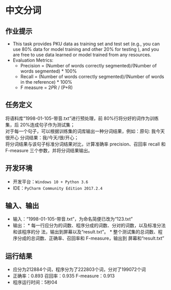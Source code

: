 # 中文分词
## 作业提示
- This task provides PKU data as training set and test set (e.g., you can use 80% data for model training and other 20% for testing ), and you are free to use data learned or model trained from any resources.
- Evaluation Metrics:
  * Precision = (Number of words correctly segmented)/(Number of words segmented) * 100%
  * Recall = (Number of words correctly segmented)/(Number of words in the reference) * 100%
  * F measure = 2*P*R / (P+R)
## 任务定义
将语料库“1998-01-105-带音.txt”进行预处理，前 80%行将分好的词作为训练集，后 20%连成句子作为测试集；   
对于每一个句子，可以根据训练集的词库输出一种分词结果，例如：原句: 我今天很开心 分词结果：我/今天/很/开心；  
将分词结果与该句子标准分词结果对比，计算准确率 precision、召回率 recall 和 F-measure 三个参数，并将分词结果输出。
## 开发环境
- 开发平台：`Windows 10 + Python 3.6`
- IDE：`PyCharm Community Edition 2017.2.4`
## 输入、输出
- 输入：“1998-01-105-带音.txt”，为命名简便已改为“123.txt”
- 输出：
      * 每一行应分为的词数、程序分成的词数、分对的词数，以及标准分法和该程序的分
法，输出到屏幕以及“result.txt”。
      * 整个测试集的总词数、程序分成的总词数、正确率、召回率和 F-measure，输出到
屏幕和“result.txt” 
## 运行结果
- 应分为212884个词，程序分为了222803个词，分对了199072个词
- 正确率：0.893  召回率：0.935  F-measure：0.913
- 程序运行时间：5秒04

